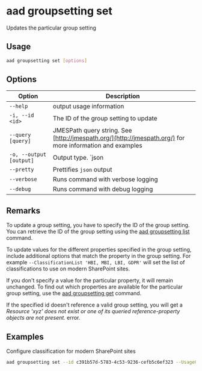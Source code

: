# aad groupsetting set

Updates the particular group setting

## Usage

```sh
aad groupsetting set [options]
```

## Options

Option|Description
------|-----------
`--help`|output usage information
`-i, --id <id>`|The ID of the group setting to update
`--query [query]`|JMESPath query string. See [http://jmespath.org/](http://jmespath.org/) for more information and examples
`-o, --output [output]`|Output type. `json|text`. Default `text`
`--pretty`|Prettifies `json` output
`--verbose`|Runs command with verbose logging
`--debug`|Runs command with debug logging

## Remarks

To update a group setting, you have to specify the ID of the group setting. You can retrieve the ID of the group setting using the [aad groupsetting list](./groupsetting-list.md) command.

To update values for the different properties specified in the group setting, include additional options that match the property in the group setting. For example `--ClassificationList 'HBI, MBI, LBI, GDPR'` will set the list of classifications to use on modern SharePoint sites.

If you don't specify a value for the particular property, it will remain unchanged. To find out which properties are available for the particular group setting, use the [aad groupsetting get](./groupsetting-get.md) command.

If the specified id doesn't reference a valid group setting, you will get a _Resource 'xyz' does not exist or one of its queried reference-property objects are not present._ error.

## Examples

Configure classification for modern SharePoint sites

```sh
aad groupsetting set --id c391b57d-5783-4c53-9236-cefb5c6ef323 --UsageGuidelinesUrl https://contoso.sharepoint.com/sites/compliance --ClassificationList 'HBI, MBI, LBI, GDPR' --DefaultClassification MBI
```